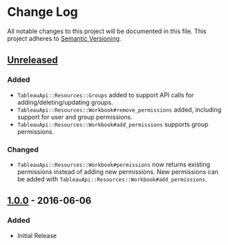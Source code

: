 # Change Log
All notable changes to this project will be documented in this file.
This project adheres to [Semantic Versioning](http://semver.org/).

## [Unreleased]
### Added
- `TableauApi::Resources::Groups` added to support API calls for adding/deleting/updating groups.
- `TableauApi::Resources::Workbook#remove_permissions` added, including support for user and group permissions.
- `TableauApi::Resources::Workbook#add_permissions` supports group permissions.

### Changed
- `TableauApi::Resources::Workbook#permissions` now returns existing permissions instead of adding new
  permissions. New permissions can be added with `TableauApi::Resources::Workbook#add_permissions`.

## [1.0.0] - 2016-06-06
### Added
- Initial Release

[Unreleased]: https://github.com/civisanalytics/tableau_api/compare/v1.0.0...HEAD
[1.0.0]: https://github.com/civisanalytics/tableau_api/tree/v1.0.0
